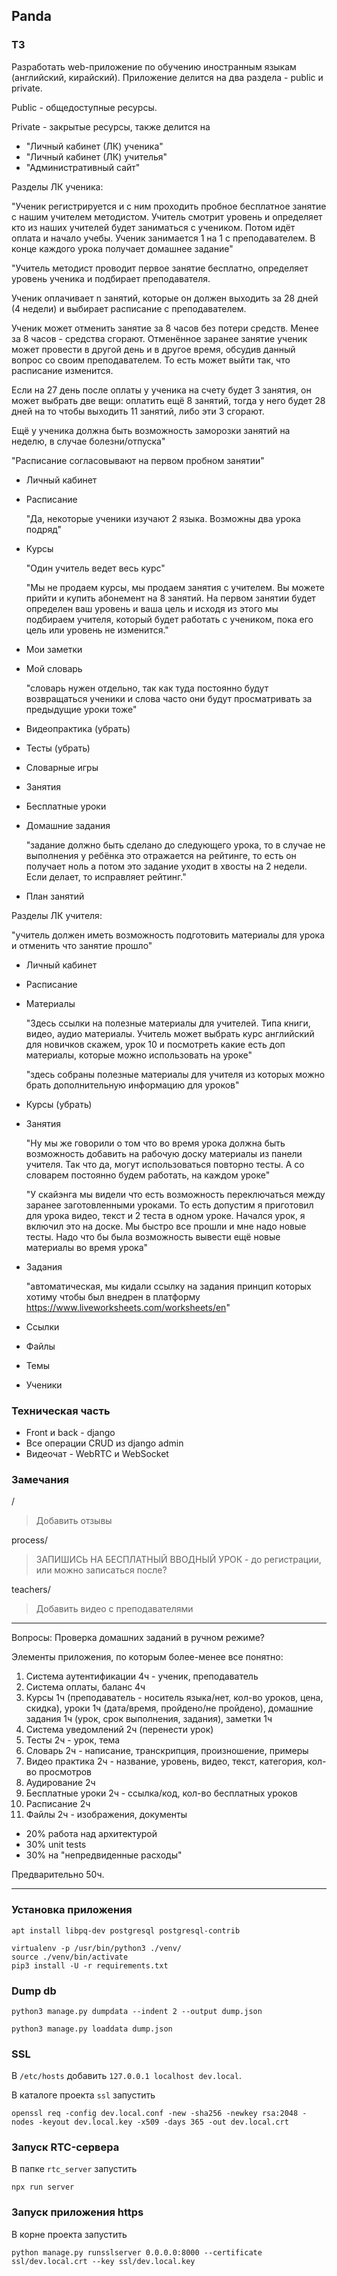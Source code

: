 ## Panda

### ТЗ

Разработать web-приложение по обучению иностранным языкам (английский, кирайский).
Приложение делится на два раздела - public и private.

Public - общедоступные ресурсы.

Private - закрытые ресурсы, также делится на

- "Личный кабинет (ЛК) ученика"
- "Личный кабинет (ЛК) учителья"
- "Административный сайт"


Разделы ЛК ученика:

"Ученик регистрируется и с ним проходить пробное бесплатное занятие с нашим учителем методистом. Учитель смотрит уровень и определяет кто из наших учителей будет заниматься с учеником. 
Потом идёт оплата и начало учебы. Ученик занимается 1 на 1 с преподавателем. В конце каждого урока получает домашнее задание"

"Учитель методист проводит первое занятие бесплатно, определяет уровень ученика и подбирает преподавателя.

Ученик оплачивает n занятий, которые он должен выходить за 28 дней (4 недели) и выбирает расписание с преподавателем. 

Ученик может отменить занятие за 8 часов без потери средств. Менее за 8 часов - средства сгорают. Отменённое заранее занятие ученик может провести в другой день и в другое время, обсудив данный вопрос со своим преподавателем. То есть может выйти так, что расписание изменится. 

Если на 27 день после оплаты у ученика на счету будет 3 занятия, он может выбрать две вещи: оплатить ещё 8 занятий, тогда у него будет 28 дней на то чтобы выходить 11 занятий, либо эти 3 сгорают. 

Ещё у ученика должна быть возможность заморозки занятий на неделю, в случае болезни/отпуска"

"Расписание согласовывают на первом пробном занятии"

- Личный кабинет
- Расписание
    
    "Да, некоторые ученики изучают 2 языка. Возможны два урока подряд"
    
- Курсы
    
    "Один учитель ведет весь курс"
    
    "Мы не продаем курсы, мы продаем занятия с учителем. Вы можете прийти и купить абонемент на 8 занятий. На первом занятии будет определен ваш уровень и ваша цель и исходя из этого мы подбираем учителя, который будет работать с учеником, пока его цель или уровень не изменится."

- Мои заметки
- Мой словарь

    "словарь нужен отдельно, так как туда постоянно будут возвращаться ученики и слова часто они будут просматривать за предыдущие уроки тоже"

- Видеопрактика (убрать)
- Тесты (убрать)
- Словарные игры
- Занятия
- Бесплатные уроки
- Домашние задания

    "задание должно быть сделано до следующего урока, то в случае не выполнения у ребёнка это отражается на рейтинге, то есть он получает ноль а потом это задание  уходит в хвосты на 2 недели. Если делает, то исправляет рейтинг."

- План занятий

Разделы ЛК учителя:

"учитель должен иметь возможность подготовить материалы для урока и отменить что занятие прошло"

- Личный кабинет
- Расписание
- Материалы

    "Здесь ссылки на полезные материалы для учителей. Типа книги, видео, аудио материалы. Учитель может выбрать курс английский для новичков скажем, урок 10 и посмотреть какие есть доп материалы, которые можно использовать на уроке"

    "здесь собраны полезные материалы для учителя из которых можно брать дополнительную информацию для уроков"

- Курсы (убрать)
- Занятия
    
    "Ну мы же говорили о том что во время урока должна быть возможность добавить на рабочую доску материалы из панели учителя. Так что да, могут использоваться повторно тесты. А со словарем постоянно будем работать, на каждом уроке"

    "У скайэнга мы видели что есть возможность переключаться между заранее заготовленными уроками. То есть допустим я приготовил для урока видео, текст и 2 теста в одном уроке. Начался урок, я включил это на доске. Мы быстро все прошли и мне надо новые тесты. Надо что бы была возможность вывести ещё новые материалы во время урока"
    
- Задания

    "автоматическая, мы кидали ссылку на задания принцип которых хотиму чтобы был внедрен в платформу https://www.liveworksheets.com/worksheets/en"

- Ссылки
- Файлы
- Темы
- Ученики


### Техническая часть

- Front и back - django
- Все операции CRUD из django admin
- Видеочат - WebRTC и WebSocket


### Замечания

/

> Добавить отзывы

process/

> ЗАПИШИСЬ НА БЕСПЛАТНЫЙ ВВОДНЫЙ УРОК - до регистрации, или можно записаться после?

teachers/

> Добавить видео с преподавателями



---

Вопросы:
Проверка домашних заданий в ручном режиме?


Элементы приложения, по которым более-менее все понятно:
1. Система аутентификации 4ч - ученик, преподаватель
2. Система оплаты, баланс 4ч
3. Курсы 1ч (преподаватель - носитель языка/нет, кол-во уроков, цена, скидка), 
   уроки 1ч (дата/время, пройдено/не пройдено), 
   домашние задания 1ч (урок, срок выполнения, задания), 
   заметки 1ч
4. Система уведомлений 2ч (перенести урок)
5. Тесты 2ч - урок, тема
6. Словарь 2ч - написание, транскрипция, произношение, примеры
7. Видео практика 2ч - название, уровень, видео, текст, категория, кол-во просмотров
8. Аудирование 2ч
9. Бесплатные уроки 2ч - ссылка/код, кол-во бесплатных уроков
10. Расписание 2ч
11. Файлы 2ч - изображения, документы

+ 20% работа над архитектурой
+ 30% unit tests
+ 30% на "непредвиденные расходы"

Предварительно 50ч.

___

### Установка приложения

    apt install libpq-dev postgresql postgresql-contrib

    virtualenv -p /usr/bin/python3 ./venv/
    source ./venv/bin/activate
    pip3 install -U -r requirements.txt


### Dump db

    python3 manage.py dumpdata --indent 2 --output dump.json
>
    python3 manage.py loaddata dump.json
    
    
### SSL

В `/etc/hosts` добавить `127.0.0.1 localhost dev.local`.

В каталоге проекта `ssl` запустить

    openssl req -config dev.local.conf -new -sha256 -newkey rsa:2048 -nodes -keyout dev.local.key -x509 -days 365 -out dev.local.crt
    
    
    

### Запуск RTC-сервера

В папке `rtc_server` запустить

    npx run server


### Запуск приложения https

В корне проекта запустить
    
    python manage.py runsslserver 0.0.0.0:8000 --certificate ssl/dev.local.crt --key ssl/dev.local.key


